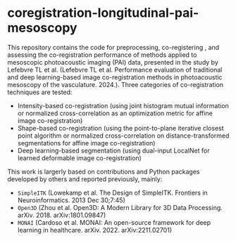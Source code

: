 # coregistration-longitudinal-pai-mesoscopy

This repository contains the code for preprocessing, co-registering , and assessing the co-registration performance of methods applied to mesoscopic photoacoustic imaging (PAI) data, presented in the study by Lefebvre TL et al. (Lefebvre TL et al. Performance evaluation of traditional and deep learning-based image co-registration methods in photoacoustic mesoscopy of the vasculature. 2024.). Three categories of co-registration techniques are tested:
* Intensity-based co-registration (using joint histogram mutual information or normalized cross-correlation as an optimization metric for affine image co-registration)
* Shape-based co-registration (using the point-to-plane iterative closest point algorithm or normalized cross-correlation on distance-transformed segmentations for affine image co-registration)
* Deep learning-based segmentation (using dual-input LocalNet for learned deformable image co-registration)

This work is largerly based on contributions and Python packages developed by others and reported previously, mainly:
* `SimpleITK` (Lowekamp et al. The Design of SimpleITK. Frontiers in Neuroinformatics. 2013 Dec 30;7:45)
* `Open3D` (Zhou et al. Open3D: A Modern Library for 3D Data Processing. arXiv. 2018. arXiv:1801.09847)
* `MONAI` (Cardoso et al. MONAI: An open-source framework for deep learning in healthcare. arXiv. 2022. arXiv:2211.02701)
